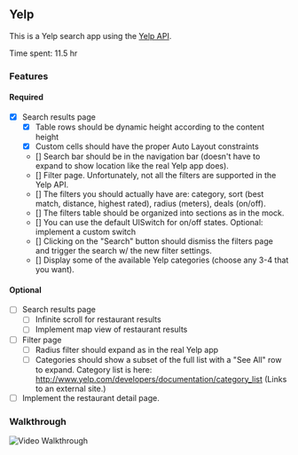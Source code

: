 ## Yelp

This is a Yelp search app using the [Yelp API](http://developer.rottentomatoes.com/docs/read/JSON).

Time spent: 11.5 hr

### Features

#### Required

- [x] Search results page
   - [x] Table rows should be dynamic height according to the content height
   - [x] Custom cells should have the proper Auto Layout constraints
   - [] Search bar should be in the navigation bar (doesn't have to expand to show location like the real Yelp app does).
   - [] Filter page. Unfortunately, not all the filters are supported in the Yelp API.
   - [] The filters you should actually have are: category, sort (best match, distance, highest rated), radius (meters), deals (on/off).
   - [] The filters table should be organized into sections as in the mock.
   - [] You can use the default UISwitch for on/off states. Optional: implement a custom switch
   - [] Clicking on the "Search" button should dismiss the filters page and trigger the search w/ the new filter settings.
   - [] Display some of the available Yelp categories (choose any 3-4 that you want).

#### Optional

- [ ] Search results page
   - [ ] Infinite scroll for restaurant results
   - [ ] Implement map view of restaurant results
- [ ] Filter page
   - [ ] Radius filter should expand as in the real Yelp app
   - [ ] Categories should show a subset of the full list with a "See All" row to expand. Category list is here: http://www.yelp.com/developers/documentation/category_list (Links to an external site.)
- [ ] Implement the restaurant detail page.

### Walkthrough

![Video Walkthrough](week2.gif)

